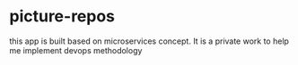 # picture-repos
this app is built based on microservices concept. It is a private work to help me implement devops methodology
